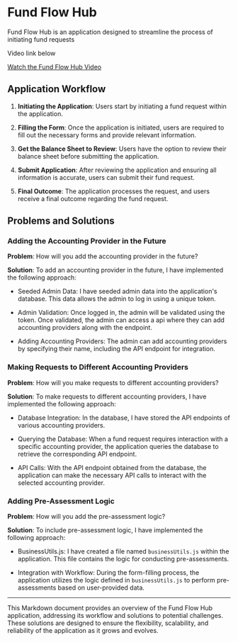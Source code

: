 # Fund Flow Hub

Fund Flow Hub is an application designed to streamline the process of initiating fund requests

Video link below

[Watch the Fund Flow Hub Video](https://drive.google.com/file/d/1FH70iqLVc5sSMbvj8fzOP4Tkq7H7nHHa/view?usp=sharing)

## Application Workflow

1. **Initiating the Application**: Users start by initiating a fund request within the application.

2. **Filling the Form**: Once the application is initiated, users are required to fill out the necessary forms and provide relevant information.

3. **Get the Balance Sheet to Review**: Users have the option to review their balance sheet before submitting the application.

4. **Submit Application**: After reviewing the application and ensuring all information is accurate, users can submit their fund request.

5. **Final Outcome**: The application processes the request, and users receive a final outcome regarding the fund request.

## Problems and Solutions

### Adding the Accounting Provider in the Future

**Problem**: How will you add the accounting provider in the future?

**Solution**: To add an accounting provider in the future, I have implemented the following approach:

- Seeded Admin Data: I have seeded admin data into the application's database. This data allows the admin to log in using a unique token.

- Admin Validation: Once logged in, the admin will be validated using the token. Once validated, the admin can access a api where they can add accounting providers along with the endpoint.

- Adding Accounting Providers: The admin can add accounting providers by specifying their name, including the API endpoint for integration.

### Making Requests to Different Accounting Providers

**Problem**: How will you make requests to different accounting providers?

**Solution**: To make requests to different accounting providers, I have implemented the following approach:

- Database Integration: In the database, I have stored the API endpoints of various accounting providers.

- Querying the Database: When a fund request requires interaction with a specific accounting provider, the application queries the database to retrieve the corresponding API endpoint.

- API Calls: With the API endpoint obtained from the database, the application can make the necessary API calls to interact with the selected accounting provider.

### Adding Pre-Assessment Logic

**Problem**: How will you add the pre-assessment logic?

**Solution**: To include pre-assessment logic, I have implemented the following approach:

- BusinessUtils.js: I have created a file named `businessUtils.js` within the application. This file contains the logic for conducting pre-assessments.

- Integration with Workflow: During the form-filling process, the application utilizes the logic defined in `businessUtils.js` to perform pre-assessments based on user-provided data.

---

This Markdown document provides an overview of the Fund Flow Hub application, addressing its workflow and solutions to potential challenges. These solutions are designed to ensure the flexibility, scalability, and reliability of the application as it grows and evolves.

